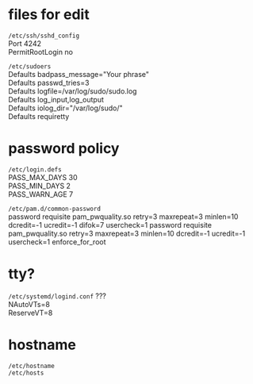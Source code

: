 # files for edit

`/etc/ssh/sshd_config`  
Port 4242  
PermitRootLogin no  
  
`/etc/sudoers`  
Defaults  badpass_message="Your phrase"  
Defaults  passwd_tries=3  
Defaults  logfile=/var/log/sudo/sudo.log  
Defaults  log_input,log_output  
Defaults  iolog_dir="/var/log/sudo/"  
Defaults  requiretty  
  
# password policy
`/etc/login.defs`  
PASS_MAX_DAYS 30  
PASS_MIN_DAYS 2  
PASS_WARN_AGE 7  
  
`/etc/pam.d/common-password`  
password        requisite	pam_pwquality.so retry=3 maxrepeat=3 minlen=10 dcredit=-1 ucredit=-1 difok=7 usercheck=1
password        requisite	pam_pwquality.so retry=3 maxrepeat=3 minlen=10 dcredit=-1 ucredit=-1 usercheck=1 enforce_for_root  

# tty?
`/etc/systemd/logind.conf`
???  
NAutoVTs=8  
ReserveVT=8  

# hostname
`/etc/hostname`  
`/etc/hosts`  
